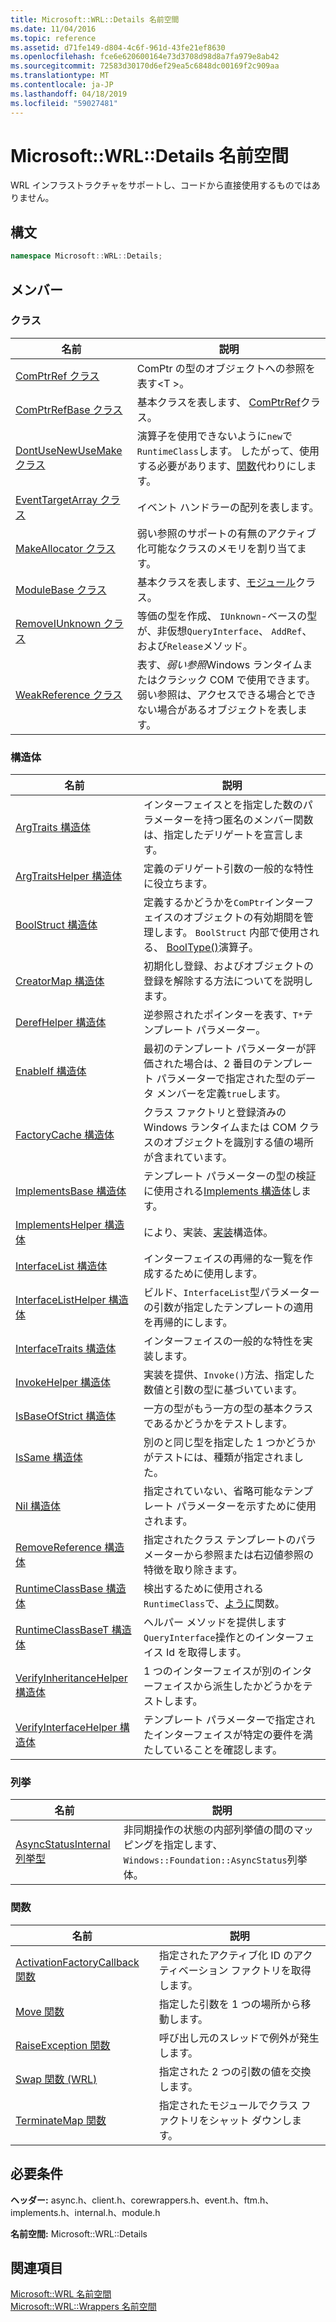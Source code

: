 ```yaml
---
title: Microsoft::WRL::Details 名前空間
ms.date: 11/04/2016
ms.topic: reference
ms.assetid: d71fe149-d804-4c6f-961d-43fe21ef8630
ms.openlocfilehash: fce6e620600164e73d3708d98d8a7fa979e8ab42
ms.sourcegitcommit: 72583d30170d6ef29ea5c6848dc00169f2c909aa
ms.translationtype: MT
ms.contentlocale: ja-JP
ms.lasthandoff: 04/18/2019
ms.locfileid: "59027481"
---
```

# <a name="microsoftwrldetails-namespace"></a>Microsoft::WRL::Details 名前空間

WRL インフラストラクチャをサポートし、コードから直接使用するものではありません。

## <a name="syntax"></a>構文

```cpp
namespace Microsoft::WRL::Details;
```

## <a name="members"></a>メンバー

### <a name="classes"></a>クラス

|名前|説明|
|----------|-----------------|
|[ComPtrRef クラス](comptrref-class.md)|ComPtr の型のオブジェクトへの参照を表す\<T >。|
|[ComPtrRefBase クラス](comptrrefbase-class.md)|基本クラスを表します、 [ComPtrRef](comptrref-class.md)クラス。|
|[DontUseNewUseMake クラス](dontusenewusemake-class.md)|演算子を使用できないように`new`で`RuntimeClass`します。 したがって、使用する必要があります、[関数](make-function.md)代わりにします。|
|[EventTargetArray クラス](eventtargetarray-class.md)|イベント ハンドラーの配列を表します。|
|[MakeAllocator クラス](makeallocator-class.md)|弱い参照のサポートの有無のアクティブ化可能なクラスのメモリを割り当てます。|
|[ModuleBase クラス](modulebase-class.md)|基本クラスを表します、[モジュール](module-class.md)クラス。|
|[RemoveIUnknown クラス](removeiunknown-class.md)|等価の型を作成、 `IUnknown`-ベースの型が、非仮想`QueryInterface`、 `AddRef`、および`Release`メソッド。|
|[WeakReference クラス](weakreference-class.md)|表す、*弱い参照*Windows ランタイムまたはクラシック COM で使用できます。 弱い参照は、アクセスできる場合とできない場合があるオブジェクトを表します。|

### <a name="structures"></a>構造体

|名前|説明|
|----------|-----------------|
|[ArgTraits 構造体](argtraits-structure.md)|インターフェイスとを指定した数のパラメーターを持つ匿名のメンバー関数は、指定したデリゲートを宣言します。|
|[ArgTraitsHelper 構造体](argtraitshelper-structure.md)|定義のデリゲート引数の一般的な特性に役立ちます。|
|[BoolStruct 構造体](boolstruct-structure.md)|定義するかどうかを`ComPtr`インターフェイスのオブジェクトの有効期間を管理します。 `BoolStruct` 内部で使用される、 [BoolType()](comptr-class.md#operator-microsoft-wrl-details-booltype)演算子。|
|[CreatorMap 構造体](creatormap-structure.md)|初期化し登録、およびオブジェクトの登録を解除する方法についてを説明します。|
|[DerefHelper 構造体](derefhelper-structure.md)|逆参照されたポインターを表す、`T*`テンプレート パラメーター。|
|[EnableIf 構造体](enableif-structure.md)|最初のテンプレート パラメーターが評価された場合は、2 番目のテンプレート パラメーターで指定された型のデータ メンバーを定義`true`します。|
|[FactoryCache 構造体](factorycache-structure.md)|クラス ファクトリと登録済みの Windows ランタイムまたは COM クラスのオブジェクトを識別する値の場所が含まれています。|
|[ImplementsBase 構造体](implementsbase-structure.md)|テンプレート パラメーターの型の検証に使用される[Implements 構造体](implements-structure.md)します。|
|[ImplementsHelper 構造体](implementshelper-structure.md)|により、実装、[実装](implements-structure.md)構造体。|
|[InterfaceList 構造体](interfacelist-structure.md)|インターフェイスの再帰的な一覧を作成するために使用します。|
|[InterfaceListHelper 構造体](interfacelisthelper-structure.md)|ビルド、`InterfaceList`型パラメーターの引数が指定したテンプレートの適用を再帰的にします。|
|[InterfaceTraits 構造体](interfacetraits-structure.md)|インターフェイスの一般的な特性を実装します。|
|[InvokeHelper 構造体](invokehelper-structure.md)|実装を提供、`Invoke()`方法、指定した数値と引数の型に基づいています。|
|[IsBaseOfStrict 構造体](isbaseofstrict-structure.md)|一方の型がもう一方の型の基本クラスであるかどうかをテストします。|
|[IsSame 構造体](issame-structure.md)|別のと同じ型を指定した 1 つかどうかがテストには、種類が指定されました。|
|[Nil 構造体](nil-structure.md)|指定されていない、省略可能なテンプレート パラメーターを示すために使用されます。|
|[RemoveReference 構造体](removereference-structure.md)|指定されたクラス テンプレートのパラメーターから参照または右辺値参照の特徴を取り除きます。|
|[RuntimeClassBase 構造体](runtimeclassbase-structure.md)|検出するために使用される`RuntimeClass`で、[ように](make-function.md)関数。|
|[RuntimeClassBaseT 構造体](runtimeclassbaset-structure.md)|ヘルパー メソッドを提供します`QueryInterface`操作とのインターフェイス Id を取得します。|
|[VerifyInheritanceHelper 構造体](verifyinheritancehelper-structure.md)|1 つのインターフェイスが別のインターフェイスから派生したかどうかをテストします。|
|[VerifyInterfaceHelper 構造体](verifyinterfacehelper-structure.md)|テンプレート パラメーターで指定されたインターフェイスが特定の要件を満たしていることを確認します。|

### <a name="enumerations"></a>列挙

|名前|説明|
|----------|-----------------|
|[AsyncStatusInternal 列挙型](asyncstatusinternal-enumeration.md)|非同期操作の状態の内部列挙値の間のマッピングを指定します、`Windows::Foundation::AsyncStatus`列挙体。|

### <a name="functions"></a>関数

|名前|説明|
|----------|-----------------|
|[ActivationFactoryCallback 関数](activationfactorycallback-function.md)|指定されたアクティブ化 ID のアクティベーション ファクトリを取得します。|
|[Move 関数](move-function.md)|指定した引数を 1 つの場所から移動します。|
|[RaiseException 関数](raiseexception-function.md)|呼び出し元のスレッドで例外が発生します。|
|[Swap 関数 (WRL)](swap-function-wrl.md)|指定された 2 つの引数の値を交換します。|
|[TerminateMap 関数](terminatemap-function.md)|指定されたモジュールでクラス ファクトリをシャット ダウンします。|

## <a name="requirements"></a>必要条件

**ヘッダー:** async.h、client.h、corewrappers.h、event.h、ftm.h、implements.h、internal.h、module.h

**名前空間:** Microsoft::WRL::Details

## <a name="see-also"></a>関連項目

[Microsoft::WRL 名前空間](microsoft-wrl-namespace.md)<br/>
[Microsoft::WRL::Wrappers 名前空間](microsoft-wrl-wrappers-namespace.md)